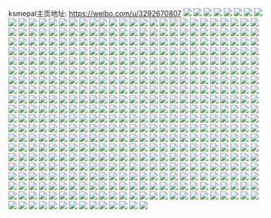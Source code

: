 ksmepal主页地址: https://weibo.com/u/3292670807 
![](https://wx4.sinaimg.cn/mw2000/c4422b57gy1h95453ey19j20u0140ah7.jpg) 
![](https://wx4.sinaimg.cn/mw2000/c4422b57gy1h95454zbpaj20u0140agq.jpg) 
![](https://wx4.sinaimg.cn/mw2000/c4422b57gy1h95451rmnmj20u0140wle.jpg) 
![](https://wx4.sinaimg.cn/mw2000/c4422b57gy1h95456q8s9j20u0140gso.jpg) 
![](https://wx4.sinaimg.cn/mw2000/c4422b57gy1h954589xnfj20u0140n3x.jpg) 
![](https://wx4.sinaimg.cn/mw2000/c4422b57gy1h9545ab40oj20u0140jyn.jpg) 
![](https://wx4.sinaimg.cn/mw2000/c4422b57gy1h9545bwyhrj20u0140jz5.jpg) 
![](https://wx4.sinaimg.cn/mw2000/c4422b57gy1h93ylx356gj20u014045h.jpg) 
![](https://wx4.sinaimg.cn/mw2000/c4422b57gy1h93ylvhkboj20u0140jy9.jpg) 
![](https://wx4.sinaimg.cn/mw2000/c4422b57gy1h93ym2cmhqj20u0140dms.jpg) 
![](https://wx4.sinaimg.cn/mw2000/c4422b57gy1h93ym4j96lj20u014045k.jpg) 
![](https://wx4.sinaimg.cn/mw2000/c4422b57gy1h93ym7zjaxj20u0140agv.jpg) 
![](https://wx4.sinaimg.cn/mw2000/c4422b57gy1h92s0qi8j7j20u01400z9.jpg) 
![](https://wx4.sinaimg.cn/mw2000/c4422b57gy1h92s0prwwrj20u014045m.jpg) 
![](https://wx4.sinaimg.cn/mw2000/c4422b57gy1h92s0r7ew3j20u01407b4.jpg) 
![](https://wx4.sinaimg.cn/mw2000/c4422b57gy1h92s0ry7ppj20u0140tfs.jpg) 
![](https://wx4.sinaimg.cn/mw2000/c4422b57gy1h92s0solzrj20u01400z4.jpg) 
![](https://wx4.sinaimg.cn/mw2000/c4422b57gy1h92dtbg2t7j20u0140n7o.jpg) 
![](https://wx4.sinaimg.cn/mw2000/c4422b57gy1h92dt1pos2j20u01407ed.jpg) 
![](https://wx4.sinaimg.cn/mw2000/c4422b57gy1h92dtcibzcj20u0140dqg.jpg) 
![](https://wx4.sinaimg.cn/mw2000/c4422b57gy1h9135jews4j20u0162jwm.jpg) 
![](https://wx4.sinaimg.cn/mw2000/c4422b57gy1h9135is2a4j20u01627a2.jpg) 
![](https://wx4.sinaimg.cn/mw2000/c4422b57gy1h9135k6ye3j20u015zag2.jpg) 
![](https://wx4.sinaimg.cn/mw2000/c4422b57ly1gz04o4n0shj209s09sdfl.jpg) 
![](https://wx4.sinaimg.cn/mw2000/c4422b57ly1gz04o52qipj209s09sdfl.jpg) 
![](https://wx4.sinaimg.cn/mw2000/c4422b57ly1gz04o5ce69j209s09sdfl.jpg) 
![](https://wx4.sinaimg.cn/mw2000/c4422b57ly1gz04o5rr9dj209s09sdfl.jpg) 
![](https://wx4.sinaimg.cn/mw2000/c4422b57ly1gz04o64eddj209s09sdfl.jpg) 
![](https://wx4.sinaimg.cn/mw2000/c4422b57ly1gz04o6h1hdj209s09sdfl.jpg) 
![](https://wx4.sinaimg.cn/mw2000/c4422b57ly1gz04o6oi4hj209s09sdfl.jpg) 
![](https://wx4.sinaimg.cn/mw2000/c4422b57ly1gz04o6xpz5j209s09sdfl.jpg) 
![](https://wx4.sinaimg.cn/mw2000/c4422b57ly1gz04o75sqpj209s09sdfl.jpg) 
![](https://wx4.sinaimg.cn/mw2000/c4422b57ly1gyywsxa1rmj209s09sdfl.jpg) 
![](https://wx4.sinaimg.cn/mw2000/c4422b57ly1gyywsxhoqaj209s09sdfl.jpg) 
![](https://wx4.sinaimg.cn/mw2000/c4422b57ly1gyywsxpoc2j209s09sdfl.jpg) 
![](https://wx4.sinaimg.cn/mw2000/c4422b57ly1gyywsxvgxej209s09sdfl.jpg) 
![](https://wx4.sinaimg.cn/mw2000/c4422b57ly1gyywsy28aaj209s09sdfl.jpg) 
![](https://wx4.sinaimg.cn/mw2000/c4422b57ly1gyywsy9lrmj209s09sdfl.jpg) 
![](https://wx4.sinaimg.cn/mw2000/c4422b57ly1gyywsyfpaoj209s09sgld.jpg) 
![](https://wx4.sinaimg.cn/mw2000/c4422b57ly1gyywsymg0vj209s09sgld.jpg) 
![](https://wx4.sinaimg.cn/mw2000/c4422b57ly1gyywsyt9puj209s09sdfl.jpg) 
![](https://wx4.sinaimg.cn/mw2000/c4422b57ly1gy9u85hyenj209s09sdfl.jpg) 
![](https://wx4.sinaimg.cn/mw2000/c4422b57ly1gy9u85poj3j209s09sdfl.jpg) 
![](https://wx4.sinaimg.cn/mw2000/c4422b57ly1gy9u85xenjj209s09sdfl.jpg) 
![](https://wx4.sinaimg.cn/mw2000/c4422b57ly1gy9u8687e7j209s09sdfl.jpg) 
![](https://wx4.sinaimg.cn/mw2000/c4422b57ly1gy9u86t6r3j209s09sdfl.jpg) 
![](https://wx4.sinaimg.cn/mw2000/c4422b57ly1gy9u8733vzj209s09sdfl.jpg) 
![](https://wx4.sinaimg.cn/mw2000/c4422b57ly1gy9u87dzsfj209s09sdfl.jpg) 
![](https://wx4.sinaimg.cn/mw2000/c4422b57ly1gy9u87qdf3j209s09sdfl.jpg) 
![](https://wx4.sinaimg.cn/mw2000/c4422b57ly1gy9u87xu27j209s09sdfl.jpg) 
![](https://wx4.sinaimg.cn/mw2000/c4422b57ly1gwa2vmm4ddj209s09sdfu.jpg) 
![](https://wx4.sinaimg.cn/mw2000/c4422b57ly1gwa2vn0sadj209s09sglh.jpg) 
![](https://wx4.sinaimg.cn/mw2000/c4422b57ly1gwa2vna86gj209s09swee.jpg) 
![](https://wx4.sinaimg.cn/mw2000/c4422b57ly1gwa2vntuc3j209s09s3yl.jpg) 
![](https://wx4.sinaimg.cn/mw2000/c4422b57ly1gwa2vo4ba8j209s09sdfz.jpg) 
![](https://wx4.sinaimg.cn/mw2000/c4422b57ly1gwa2voeri6j209s09swee.jpg) 
![](https://wx4.sinaimg.cn/mw2000/c4422b57ly1gwa2voo1mej209s09sdfq.jpg) 
![](https://wx4.sinaimg.cn/mw2000/c4422b57ly1gwa2voze5bj209s09sgm0.jpg) 
![](https://wx4.sinaimg.cn/mw2000/c4422b57ly1gwa2vp89skj209s09sq2u.jpg) 
![](https://wx4.sinaimg.cn/mw2000/c4422b57ly1gvuxxyej6qj209s09sgle.jpg) 
![](https://wx4.sinaimg.cn/mw2000/c4422b57ly1gvuxxyqyo1j209s09sq2u.jpg) 
![](https://wx4.sinaimg.cn/mw2000/c4422b57ly1gvuxxz0r7ej209s09sglh.jpg) 
![](https://wx4.sinaimg.cn/mw2000/c4422b57ly1gvuxxzasdlj209s09sjri.jpg) 
![](https://wx4.sinaimg.cn/mw2000/c4422b57ly1gvuxxznuotj209s09s74t.jpg) 
![](https://wx4.sinaimg.cn/mw2000/c4422b57ly1gvuxy01ymtj209s09s0st.jpg) 
![](https://wx4.sinaimg.cn/mw2000/c4422b57ly1gvuxy0abjvj209s09s744.jpg) 
![](https://wx4.sinaimg.cn/mw2000/c4422b57ly1gvuxy0k6cuj209s09saa3.jpg) 
![](https://wx4.sinaimg.cn/mw2000/c4422b57ly1gvuxy17gktj209s09s745.jpg) 
![](https://wx4.sinaimg.cn/mw2000/003API5Fgy1gvjr1lp3nlj609s09sdfl02.jpg) 
![](https://wx4.sinaimg.cn/mw2000/003API5Fgy1gvjr1m3269j609s09sdfl02.jpg) 
![](https://wx4.sinaimg.cn/mw2000/003API5Fgy1gvjr1mxfpdj609s09sdfl02.jpg) 
![](https://wx4.sinaimg.cn/mw2000/003API5Fgy1gvjr1ncjb5j609s09sdfl02.jpg) 
![](https://wx4.sinaimg.cn/mw2000/003API5Fgy1gvjr1nxozlj609s09sdfl02.jpg) 
![](https://wx4.sinaimg.cn/mw2000/003API5Fgy1gvjr1o7pa9j609s09sdfl02.jpg) 
![](https://wx4.sinaimg.cn/mw2000/003API5Fgy1gvjr1ohz29j609s09sdfl02.jpg) 
![](https://wx4.sinaimg.cn/mw2000/003API5Fgy1gvjr1otnepj609s09sdfl02.jpg) 
![](https://wx4.sinaimg.cn/mw2000/003API5Fgy1gvjr1p9d4xj609s09sdfl02.jpg) 
![](https://wx4.sinaimg.cn/mw2000/003API5Fly1gvioginqf5j609s09s0sr02.jpg) 
![](https://wx4.sinaimg.cn/mw2000/003API5Fly1gviogizln3j609s09s0sp02.jpg) 
![](https://wx4.sinaimg.cn/mw2000/003API5Fly1gviogj95t4j609s09sa9y02.jpg) 
![](https://wx4.sinaimg.cn/mw2000/003API5Fly1gviogjjj6zj609s09sdfp02.jpg) 
![](https://wx4.sinaimg.cn/mw2000/003API5Fly1gviogk0304j609s09s0st02.jpg) 
![](https://wx4.sinaimg.cn/mw2000/003API5Fly1gviogkq75gj609s09s3yc02.jpg) 
![](https://wx4.sinaimg.cn/mw2000/c4422b57ly1gviogl0ncqj209s09st8p.jpg) 
![](https://wx4.sinaimg.cn/mw2000/c4422b57ly1gvioglargcj209s09sgln.jpg) 
![](https://wx4.sinaimg.cn/mw2000/c4422b57ly1gvioglj5dnj209s09s0sm.jpg) 
![](https://wx4.sinaimg.cn/mw2000/003API5Fly1gver4z5gw1j609s09sdfl02.jpg) 
![](https://wx4.sinaimg.cn/mw2000/003API5Fly1gver4zjc8xj609s09sdfl02.jpg) 
![](https://wx4.sinaimg.cn/mw2000/003API5Fly1gver4zqd35j609s09sdfl02.jpg) 
![](https://wx4.sinaimg.cn/mw2000/003API5Fly1gver509l8hj609s09sdfl02.jpg) 
![](https://wx4.sinaimg.cn/mw2000/003API5Fly1gver50jiddj609s09sdfl02.jpg) 
![](https://wx4.sinaimg.cn/mw2000/003API5Fly1gver50sjwhj609s09sdfl02.jpg) 
![](https://wx4.sinaimg.cn/mw2000/003API5Fly1gver512h1dj609s09sdfl02.jpg) 
![](https://wx4.sinaimg.cn/mw2000/003API5Fly1gver51byddj609s09sdfl02.jpg) 
![](https://wx4.sinaimg.cn/mw2000/003API5Fly1gver51ji69j609s09sdfl02.jpg) 
![](https://wx4.sinaimg.cn/mw2000/003API5Fgy1gve0gv081tj609s09sdfl02.jpg) 
![](https://wx4.sinaimg.cn/mw2000/003API5Fgy1gve0gvd1hdj609s09sdfl02.jpg) 
![](https://wx4.sinaimg.cn/mw2000/003API5Fgy1gve0gvogchj609s09sdfl02.jpg) 
![](https://wx4.sinaimg.cn/mw2000/003API5Fgy1gve0gvzv7lj609s09sdfl02.jpg) 
![](https://wx4.sinaimg.cn/mw2000/003API5Fgy1gve0gwbw75j609s09sdfl02.jpg) 
![](https://wx4.sinaimg.cn/mw2000/003API5Fgy1gve0gyubi9j609s09sdfl02.jpg) 
![](https://wx4.sinaimg.cn/mw2000/003API5Fgy1gve0gz6chtj609s09sdfl02.jpg) 
![](https://wx4.sinaimg.cn/mw2000/003API5Fgy1gve0gzfqo1j609s09sdfl02.jpg) 
![](https://wx4.sinaimg.cn/mw2000/003API5Fgy1gve0gzqg8xj609s09sdfl02.jpg) 
![](https://wx4.sinaimg.cn/mw2000/c4422b57ly1gvbmthd6ugj209s09saa0.jpg) 
![](https://wx4.sinaimg.cn/mw2000/c4422b57ly1gvbmthso6qj209s09s74a.jpg) 
![](https://wx4.sinaimg.cn/mw2000/003API5Fly1gvbmtiezv2j609s09saa002.jpg) 
![](https://wx4.sinaimg.cn/mw2000/003API5Fly1gvbmtiyje3j609s09sq3302.jpg) 
![](https://wx4.sinaimg.cn/mw2000/003API5Fly1gvbmtj9rb1j609s09sq3102.jpg) 
![](https://wx4.sinaimg.cn/mw2000/003API5Fly1gvbmtjg8wkj609s09sdfr02.jpg) 
![](https://wx4.sinaimg.cn/mw2000/003API5Fly1gvbmtjruzgj609s09smxd02.jpg) 
![](https://wx4.sinaimg.cn/mw2000/003API5Fly1gvbmtk75efj609s09st8x02.jpg) 
![](https://wx4.sinaimg.cn/mw2000/003API5Fly1gvbmtkju5mj609s09swej02.jpg) 
![](https://wx4.sinaimg.cn/mw2000/003API5Fly1gv8vlfahbhj609s09sq2y02.jpg) 
![](https://wx4.sinaimg.cn/mw2000/003API5Fly1gv8vlfldbyj609s09sweg02.jpg) 
![](https://wx4.sinaimg.cn/mw2000/003API5Fly1gv8vlftnk6j609s09sdfv02.jpg) 
![](https://wx4.sinaimg.cn/mw2000/003API5Fly1gv8vlgfkxbj609s09sjrg02.jpg) 
![](https://wx4.sinaimg.cn/mw2000/003API5Fly1gv8vlgt0k8j609s09sdfu02.jpg) 
![](https://wx4.sinaimg.cn/mw2000/003API5Fly1gv8vlh47ukj609s09s74b02.jpg) 
![](https://wx4.sinaimg.cn/mw2000/003API5Fly1gv8vlhe19jj609s09smx402.jpg) 
![](https://wx4.sinaimg.cn/mw2000/003API5Fly1gv8vlhp5dxj609s09sdft02.jpg) 
![](https://wx4.sinaimg.cn/mw2000/003API5Fly1gv8vli0z23j609s09sglm02.jpg) 
![](https://wx4.sinaimg.cn/mw2000/003API5Fgy1gv74a6ab1rj609s09st8h02.jpg) 
![](https://wx4.sinaimg.cn/mw2000/003API5Fgy1gv74a6lr2rj609s09sgld02.jpg) 
![](https://wx4.sinaimg.cn/mw2000/003API5Fgy1gv74a6vzvfj609s09s0si02.jpg) 
![](https://wx4.sinaimg.cn/mw2000/003API5Fgy1gv74a79ybuj609s09st8h02.jpg) 
![](https://wx4.sinaimg.cn/mw2000/003API5Fgy1gv74a7wpxvj609s09sgld02.jpg) 
![](https://wx4.sinaimg.cn/mw2000/003API5Fgy1gv74a8k9fij609s09s0si02.jpg) 
![](https://wx4.sinaimg.cn/mw2000/003API5Fgy1gv74a8ur62j609s09st8h02.jpg) 
![](https://wx4.sinaimg.cn/mw2000/003API5Fgy1gv74a9672rj609s09sgld02.jpg) 
![](https://wx4.sinaimg.cn/mw2000/003API5Fgy1gv74aa0pxcj609s09s0si02.jpg) 
![](https://wx4.sinaimg.cn/mw2000/003API5Fgy1gv4mzx7sduj609s09sgld02.jpg) 
![](https://wx4.sinaimg.cn/mw2000/003API5Fgy1gv4mzxk96aj609s09sgld02.jpg) 
![](https://wx4.sinaimg.cn/mw2000/003API5Fgy1gv4mzxx2luj609s09sgld02.jpg) 
![](https://wx4.sinaimg.cn/mw2000/003API5Fgy1gv4mzyd1tej609s09sgld02.jpg) 
![](https://wx4.sinaimg.cn/mw2000/003API5Fgy1gv4mzyu99uj609s09sgld02.jpg) 
![](https://wx4.sinaimg.cn/mw2000/003API5Fgy1gv4mzzbtdej609s09sgld02.jpg) 
![](https://wx4.sinaimg.cn/mw2000/003API5Fgy1gv4mzzpoqaj609s09sgld02.jpg) 
![](https://wx4.sinaimg.cn/mw2000/003API5Fgy1gv4n002buaj609s09sgld02.jpg) 
![](https://wx4.sinaimg.cn/mw2000/003API5Fgy1gv4n00dnjmj609s09sgld02.jpg) 
![](https://wx4.sinaimg.cn/mw2000/003API5Fgy1gv3ksjhyfpj609s09sgld02.jpg) 
![](https://wx4.sinaimg.cn/mw2000/003API5Fgy1gv3ksjy74lj609s09sgld02.jpg) 
![](https://wx4.sinaimg.cn/mw2000/003API5Fgy1gv3kska4ydj609s09sgld02.jpg) 
![](https://wx4.sinaimg.cn/mw2000/003API5Fgy1gv3ksko0b9j609s09sgld02.jpg) 
![](https://wx4.sinaimg.cn/mw2000/003API5Fgy1gv3kslhy1hj609s09sgld02.jpg) 
![](https://wx4.sinaimg.cn/mw2000/003API5Fgy1gv3ksmk1p1j609s09sgld02.jpg) 
![](https://wx4.sinaimg.cn/mw2000/003API5Fgy1gv3ksmuufpj609s09sgld02.jpg) 
![](https://wx4.sinaimg.cn/mw2000/003API5Fgy1gv3ksnawt1j609s09sgld02.jpg) 
![](https://wx4.sinaimg.cn/mw2000/003API5Fgy1gv3kso9evpj609s09sgld02.jpg) 
![](https://wx4.sinaimg.cn/mw2000/003API5Fly1gv300e3se9j609s09sdfw02.jpg) 
![](https://wx4.sinaimg.cn/mw2000/003API5Fly1gv300fa0vej609s09sjrh02.jpg) 
![](https://wx4.sinaimg.cn/mw2000/003API5Fly1gv300fjghvj609s09sjre02.jpg) 
![](https://wx4.sinaimg.cn/mw2000/003API5Fly1gv300gexyyj609s09s0sy02.jpg) 
![](https://wx4.sinaimg.cn/mw2000/003API5Fly1gv300gpqi3j609s09s74i02.jpg) 
![](https://wx4.sinaimg.cn/mw2000/003API5Fly1gv300h294cj609s09st8o02.jpg) 
![](https://wx4.sinaimg.cn/mw2000/003API5Fly1gv300hfzkhj609s09sq3502.jpg) 
![](https://wx4.sinaimg.cn/mw2000/003API5Fly1gv300hurg4j609s09sglz02.jpg) 
![](https://wx4.sinaimg.cn/mw2000/003API5Fly1gv300j4ix1j609s09swei02.jpg) 
![](https://wx4.sinaimg.cn/mw2000/003API5Fgy1gv2bqqpbcxj609s09sdfl02.jpg) 
![](https://wx4.sinaimg.cn/mw2000/003API5Fgy1gv2bqr0gqpj609s09sdfl02.jpg) 
![](https://wx4.sinaimg.cn/mw2000/003API5Fgy1gv2bqrt9dtj609s09sdfl02.jpg) 
![](https://wx4.sinaimg.cn/mw2000/003API5Fgy1gv2bqs541tj609s09sdfl02.jpg) 
![](https://wx4.sinaimg.cn/mw2000/003API5Fgy1gv2bqseldtj609s09sdfl02.jpg) 
![](https://wx4.sinaimg.cn/mw2000/003API5Fgy1gv2bqstcchj609s09sdfl02.jpg) 
![](https://wx4.sinaimg.cn/mw2000/003API5Fgy1gv2bqtaq4hj609s09sdfl02.jpg) 
![](https://wx4.sinaimg.cn/mw2000/003API5Fgy1gv2bqtna2pj609s09sdfl02.jpg) 
![](https://wx4.sinaimg.cn/mw2000/003API5Fgy1gv2bquu18hj609s09sdfl02.jpg) 
![](https://wx4.sinaimg.cn/mw2000/003API5Fly1gv0vp81g6xj609s09sdfl02.jpg) 
![](https://wx4.sinaimg.cn/mw2000/003API5Fly1gv0vp86zaxj609s09sdfl02.jpg) 
![](https://wx4.sinaimg.cn/mw2000/003API5Fly1gv0vp8dh6hj609s09sdfl02.jpg) 
![](https://wx4.sinaimg.cn/mw2000/003API5Fly1gv0vp8ljy1j609s09sdfl02.jpg) 
![](https://wx4.sinaimg.cn/mw2000/003API5Fly1gv0vp8rvi1j609s09sdfl02.jpg) 
![](https://wx4.sinaimg.cn/mw2000/003API5Fly1gv0vp8y721j609s09sdfl02.jpg) 
![](https://wx4.sinaimg.cn/mw2000/003API5Fly1gv0vp93ad5j609s09sdfl02.jpg) 
![](https://wx4.sinaimg.cn/mw2000/003API5Fly1gv0vp99lx5j609s09sdfl02.jpg) 
![](https://wx4.sinaimg.cn/mw2000/003API5Fly1gv0vp9fho9j609s09sdfl02.jpg) 
![](https://wx4.sinaimg.cn/mw2000/003API5Fgy1gv02f35ylrj609s09sgld02.jpg) 
![](https://wx4.sinaimg.cn/mw2000/003API5Fgy1gv02f3iijzj609s09sgld02.jpg) 
![](https://wx4.sinaimg.cn/mw2000/003API5Fgy1gv02f4mq27j609s09sgld02.jpg) 
![](https://wx4.sinaimg.cn/mw2000/003API5Fgy1gv02f4z0j3j609s09sgld02.jpg) 
![](https://wx4.sinaimg.cn/mw2000/003API5Fgy1gv02f5bx4fj609s09sgld02.jpg) 
![](https://wx4.sinaimg.cn/mw2000/003API5Fgy1gv02f5p373j609s09sgld02.jpg) 
![](https://wx4.sinaimg.cn/mw2000/003API5Fgy1gv02f6gh9rj609s09sgld02.jpg) 
![](https://wx4.sinaimg.cn/mw2000/003API5Fgy1gv02f6sf3jj609s09sgld02.jpg) 
![](https://wx4.sinaimg.cn/mw2000/003API5Fgy1gv02f74j8vj609s09sgld02.jpg) 
![](https://wx4.sinaimg.cn/mw2000/003API5Fly1guyiq31arlj609s09sdfl02.jpg) 
![](https://wx4.sinaimg.cn/mw2000/003API5Fly1guyiq3ppdtj609s09sdfl02.jpg) 
![](https://wx4.sinaimg.cn/mw2000/003API5Fly1guyiq3ynr5j609s09sdfl02.jpg) 
![](https://wx4.sinaimg.cn/mw2000/003API5Fly1guyiq49wapj609s09sdfl02.jpg) 
![](https://wx4.sinaimg.cn/mw2000/003API5Fly1guyiq4lb5tj609s09sdfl02.jpg) 
![](https://wx4.sinaimg.cn/mw2000/003API5Fly1guyiq505a9j609s09sdfl02.jpg) 
![](https://wx4.sinaimg.cn/mw2000/003API5Fly1guyiq5a5kxj609s09sdfl02.jpg) 
![](https://wx4.sinaimg.cn/mw2000/003API5Fly1guyiq5mcw1j609s09sdfl02.jpg) 
![](https://wx4.sinaimg.cn/mw2000/003API5Fly1guyiq5vef5j609s09sdfl02.jpg) 
![](https://wx4.sinaimg.cn/mw2000/003API5Fgy1guxq3t4o37j609s09sgld02.jpg) 
![](https://wx4.sinaimg.cn/mw2000/003API5Fgy1guxq3tkws3j609s09sgld02.jpg) 
![](https://wx4.sinaimg.cn/mw2000/003API5Fgy1guxq3u12b7j609s09sgld02.jpg) 
![](https://wx4.sinaimg.cn/mw2000/003API5Fgy1guxq3ufdgzj609s09sgld02.jpg) 
![](https://wx4.sinaimg.cn/mw2000/003API5Fgy1guxq3v7aibj609s09sgld02.jpg) 
![](https://wx4.sinaimg.cn/mw2000/003API5Fgy1guxq3vu48jj609s09sgld02.jpg) 
![](https://wx4.sinaimg.cn/mw2000/003API5Fgy1guxq3w8a27j609s09sjr502.jpg) 
![](https://wx4.sinaimg.cn/mw2000/003API5Fgy1guxq3wnqb3j609s09sjr502.jpg) 
![](https://wx4.sinaimg.cn/mw2000/003API5Fgy1guxq3x1ii7j609s09sjr502.jpg) 
![](https://wx4.sinaimg.cn/mw2000/003API5Fgy1guwo1y4vanj609s09sgld02.jpg) 
![](https://wx4.sinaimg.cn/mw2000/003API5Fgy1guwo1z9s33j609s09sgld02.jpg) 
![](https://wx4.sinaimg.cn/mw2000/003API5Fgy1guwo1zmru7j609s09sgld02.jpg) 
![](https://wx4.sinaimg.cn/mw2000/003API5Fgy1guwo1zxb3jj609s09sgld02.jpg) 
![](https://wx4.sinaimg.cn/mw2000/003API5Fgy1guwo20co6nj609s09sgld02.jpg) 
![](https://wx4.sinaimg.cn/mw2000/003API5Fgy1guwo20z59rj609s09sgld02.jpg) 
![](https://wx4.sinaimg.cn/mw2000/003API5Fgy1guwo21ak4vj609s09sgld02.jpg) 
![](https://wx4.sinaimg.cn/mw2000/003API5Fgy1guwo21mhynj609s09sgld02.jpg) 
![](https://wx4.sinaimg.cn/mw2000/003API5Fgy1guwo220dbjj609s09sgld02.jpg) 
![](https://wx4.sinaimg.cn/mw2000/003API5Fgy1guv3vc36unj609s09sgld02.jpg) 
![](https://wx4.sinaimg.cn/mw2000/003API5Fgy1guv3vcsdwvj609s09sgld02.jpg) 
![](https://wx4.sinaimg.cn/mw2000/003API5Fgy1guv3vdknlbj609s09sgld02.jpg) 
![](https://wx4.sinaimg.cn/mw2000/003API5Fgy1guv3vdycmnj609s09sgld02.jpg) 
![](https://wx4.sinaimg.cn/mw2000/003API5Fgy1guv3vgbuy7j609s09sgld02.jpg) 
![](https://wx4.sinaimg.cn/mw2000/003API5Fgy1guv3vgpqb3j609s09sgld02.jpg) 
![](https://wx4.sinaimg.cn/mw2000/003API5Fgy1guv3vhsj8vj609s09sgld02.jpg) 
![](https://wx4.sinaimg.cn/mw2000/003API5Fgy1guv3viayy7j609s09sgld02.jpg) 
![](https://wx4.sinaimg.cn/mw2000/003API5Fgy1guv3vioktrj609s09sgld02.jpg) 
![](https://wx4.sinaimg.cn/mw2000/003API5Fly1gt0j0121z2j609s09swex02.jpg) 
![](https://wx4.sinaimg.cn/mw2000/c4422b57ly1gt0j01hwp6j209s09s0t9.jpg) 
![](https://wx4.sinaimg.cn/mw2000/c4422b57ly1gt0j01s8u9j209s09sjrj.jpg) 
![](https://wx4.sinaimg.cn/mw2000/c4422b57ly1gt0j0236hsj209s09sdg8.jpg) 
![](https://wx4.sinaimg.cn/mw2000/c4422b57ly1gt0j02fv5kj209s09sdg2.jpg) 
![](https://wx4.sinaimg.cn/mw2000/c4422b57ly1gt0j02tikfj209s09sq2x.jpg) 
![](https://wx4.sinaimg.cn/mw2000/c4422b57ly1gt0j03de36j209s09smxb.jpg) 
![](https://wx4.sinaimg.cn/mw2000/c4422b57ly1gt0j03w3wnj209s09sq34.jpg) 
![](https://wx4.sinaimg.cn/mw2000/c4422b57ly1gt0j04ck8aj209s09sglr.jpg) 
![](https://wx4.sinaimg.cn/mw2000/c4422b57ly1gt06vj2aqqj209s09sdgh.jpg) 
![](https://wx4.sinaimg.cn/mw2000/c4422b57ly1gt06vjebosj209s09s0tg.jpg) 
![](https://wx4.sinaimg.cn/mw2000/c4422b57ly1gt06vjooifj209s09sq3j.jpg) 
![](https://wx4.sinaimg.cn/mw2000/c4422b57ly1gt06vk1uucj209s09swf5.jpg) 
![](https://wx4.sinaimg.cn/mw2000/c4422b57ly1gt06vkp91uj209s09smxu.jpg) 
![](https://wx4.sinaimg.cn/mw2000/c4422b57ly1gt06vmu4v6j209s09sdgf.jpg) 
![](https://wx4.sinaimg.cn/mw2000/c4422b57ly1gt06vp7d07j209s09sgly.jpg) 
![](https://wx4.sinaimg.cn/mw2000/c4422b57ly1gt06vpk3smj209s09sdg8.jpg) 
![](https://wx4.sinaimg.cn/mw2000/c4422b57ly1gt06vpvt3zj209s09s0t7.jpg) 
![](https://wx4.sinaimg.cn/mw2000/c4422b57ly1gsrv3mb90mj209s09st8j.jpg) 
![](https://wx4.sinaimg.cn/mw2000/c4422b57ly1gsrv3mkxipj209s09sdfp.jpg) 
![](https://wx4.sinaimg.cn/mw2000/c4422b57ly1gsrv3mt7xsj209s09sq2t.jpg) 
![](https://wx4.sinaimg.cn/mw2000/c4422b57ly1gsrv3n08cij209s09s0sl.jpg) 
![](https://wx4.sinaimg.cn/mw2000/c4422b57ly1gsrv3nvih7j209s09sdfs.jpg) 
![](https://wx4.sinaimg.cn/mw2000/c4422b57ly1gsrv3o6bvij209s09smx3.jpg) 
![](https://wx4.sinaimg.cn/mw2000/003API5Fly1gsrv3of4nej609s09s74702.jpg) 
![](https://wx4.sinaimg.cn/mw2000/c4422b57ly1gsrv3ot6dhj209s09sdfz.jpg) 
![](https://wx4.sinaimg.cn/mw2000/c4422b57ly1gsrv3pb7lij209s09smx4.jpg) 
![](https://wx4.sinaimg.cn/mw2000/c4422b57ly1gsq5spxe1pj209s09sgli.jpg) 
![](https://wx4.sinaimg.cn/mw2000/c4422b57ly1gsq5sqa7wwj209s09st8z.jpg) 
![](https://wx4.sinaimg.cn/mw2000/c4422b57ly1gsq5sqka88j209s09s3yj.jpg) 
![](https://wx4.sinaimg.cn/mw2000/c4422b57ly1gsq5sqvbvvj209s09s3yh.jpg) 
![](https://wx4.sinaimg.cn/mw2000/c4422b57ly1gsq5sr3q1nj209s09saa7.jpg) 
![](https://wx4.sinaimg.cn/mw2000/c4422b57ly1gsq5srglrbj209s09s748.jpg) 
![](https://wx4.sinaimg.cn/mw2000/c4422b57ly1gsq5srmpoyj209s09sjrd.jpg) 
![](https://wx4.sinaimg.cn/mw2000/c4422b57ly1gsq5sru3vdj209s09sweg.jpg) 
![](https://wx4.sinaimg.cn/mw2000/c4422b57ly1gsq5ssregej209s09sweh.jpg) 
![](https://wx4.sinaimg.cn/mw2000/c4422b57ly1gsphwb8auvj209s09sdfu.jpg) 
![](https://wx4.sinaimg.cn/mw2000/c4422b57ly1gsphwbj2jsj209s09smx6.jpg) 
![](https://wx4.sinaimg.cn/mw2000/c4422b57ly1gsphwbs2h2j209s09sgll.jpg) 
![](https://wx4.sinaimg.cn/mw2000/c4422b57ly1gsphwc2wzvj209s09s0sq.jpg) 
![](https://wx4.sinaimg.cn/mw2000/c4422b57ly1gsphwcocnlj209s09sq31.jpg) 
![](https://wx4.sinaimg.cn/mw2000/c4422b57ly1gsphwczahij209s09sq35.jpg) 
![](https://wx4.sinaimg.cn/mw2000/c4422b57ly1gsphwdbrm4j209s09s74l.jpg) 
![](https://wx4.sinaimg.cn/mw2000/c4422b57ly1gsphwdnn9bj209s09swes.jpg) 
![](https://wx4.sinaimg.cn/mw2000/c4422b57ly1gsphwdy1lkj209s09sglt.jpg) 
![](https://wx4.sinaimg.cn/mw2000/003API5Fly1gsotx6ha69j609s09sdfl02.jpg) 
![](https://wx4.sinaimg.cn/mw2000/c4422b57ly1gsotx6sce9j209s09sdfl.jpg) 
![](https://wx4.sinaimg.cn/mw2000/c4422b57ly1gsotx71ww1j209s09sdfl.jpg) 
![](https://wx4.sinaimg.cn/mw2000/c4422b57ly1gsotx7azirj209s09sgld.jpg) 
![](https://wx4.sinaimg.cn/mw2000/c4422b57ly1gsotx7yyc3j209s09sgld.jpg) 
![](https://wx4.sinaimg.cn/mw2000/c4422b57ly1gsotx87n83j209s09sgld.jpg) 
![](https://wx4.sinaimg.cn/mw2000/c4422b57ly1gsotx8g3d6j209s09smwz.jpg) 
![](https://wx4.sinaimg.cn/mw2000/c4422b57ly1gsotx8qb2pj209s09st8i.jpg) 
![](https://wx4.sinaimg.cn/mw2000/c4422b57ly1gsotx91cfdj209s09sgld.jpg) 
![](https://wx4.sinaimg.cn/mw2000/c4422b57ly1gsmpyuvb6dj209s09smx9.jpg) 
![](https://wx4.sinaimg.cn/mw2000/c4422b57ly1gsmpyv48coj209s09s3yn.jpg) 
![](https://wx4.sinaimg.cn/mw2000/c4422b57ly1gsmpyvdfxqj209s09sdfs.jpg) 
![](https://wx4.sinaimg.cn/mw2000/c4422b57ly1gsmpyweui6j209s09s0sq.jpg) 
![](https://wx4.sinaimg.cn/mw2000/c4422b57ly1gsmpywok8fj209s09sdfw.jpg) 
![](https://wx4.sinaimg.cn/mw2000/c4422b57ly1gsmpyx2gyuj209s09sq2y.jpg) 
![](https://wx4.sinaimg.cn/mw2000/c4422b57ly1gsmpyxxk6aj209s09sa9x.jpg) 
![](https://wx4.sinaimg.cn/mw2000/c4422b57ly1gsmpyy86ttj209s09smx5.jpg) 
![](https://wx4.sinaimg.cn/mw2000/c4422b57ly1gsmpyyi489j209s09sa9z.jpg) 
![](https://wx4.sinaimg.cn/mw2000/c4422b57ly1gsj8v4zrupj209s09sdfl.jpg) 
![](https://wx4.sinaimg.cn/mw2000/c4422b57ly1gsj8v5b0e9j209s09sdfl.jpg) 
![](https://wx4.sinaimg.cn/mw2000/c4422b57ly1gsj8v5idvlj209s09sdfl.jpg) 
![](https://wx4.sinaimg.cn/mw2000/c4422b57ly1gsj8v5qmypj209s09sdfl.jpg) 
![](https://wx4.sinaimg.cn/mw2000/c4422b57ly1gsj8v5xqypj209s09sdfl.jpg) 
![](https://wx4.sinaimg.cn/mw2000/c4422b57ly1gsj8v64c01j209s09sdfl.jpg) 
![](https://wx4.sinaimg.cn/mw2000/c4422b57ly1gsj8v6b3cxj209s09sdfl.jpg) 
![](https://wx4.sinaimg.cn/mw2000/c4422b57ly1gsj8v6gz41j209s09sdfl.jpg) 
![](https://wx4.sinaimg.cn/mw2000/c4422b57ly1gsj8v6qa4hj209s09sdfl.jpg) 
![](https://wx4.sinaimg.cn/mw2000/c4422b57ly1gsj467s9a6j209s09sdfs.jpg) 
![](https://wx4.sinaimg.cn/mw2000/c4422b57ly1gsj4683yndj209s09s3yp.jpg) 
![](https://wx4.sinaimg.cn/mw2000/c4422b57ly1gsj468frfnj209s09smxb.jpg) 
![](https://wx4.sinaimg.cn/mw2000/c4422b57ly1gsj468pvmmj209s09smx8.jpg) 
![](https://wx4.sinaimg.cn/mw2000/c4422b57ly1gsj468zk2vj209s09smxf.jpg) 
![](https://wx4.sinaimg.cn/mw2000/c4422b57ly1gsj469be9wj209s09sq38.jpg) 
![](https://wx4.sinaimg.cn/mw2000/003API5Fly1gsj469nk3qj609s09s3yn02.jpg) 
![](https://wx4.sinaimg.cn/mw2000/c4422b57ly1gsj46a0a23j209s09s74j.jpg) 
![](https://wx4.sinaimg.cn/mw2000/c4422b57ly1gsj46a9ywbj209s09s3yk.jpg) 
![](https://wx4.sinaimg.cn/mw2000/c4422b57ly1gsi1ikqfi6j209s09sdfs.jpg) 
![](https://wx4.sinaimg.cn/mw2000/c4422b57ly1gsi1ikzl7tj209s09s3yp.jpg) 
![](https://wx4.sinaimg.cn/mw2000/003API5Fly1gsi1il8o0zj609s09smxb02.jpg) 
![](https://wx4.sinaimg.cn/mw2000/c4422b57ly1gsi1ilj1paj209s09smx8.jpg) 
![](https://wx4.sinaimg.cn/mw2000/c4422b57ly1gsi1iltc9zj209s09smxf.jpg) 
![](https://wx4.sinaimg.cn/mw2000/c4422b57ly1gsi1im2jnoj209s09sq38.jpg) 
![](https://wx4.sinaimg.cn/mw2000/c4422b57ly1gsi1imesnaj209s09s3yn.jpg) 
![](https://wx4.sinaimg.cn/mw2000/c4422b57ly1gsi1imkkx7j209s09s74j.jpg) 
![](https://wx4.sinaimg.cn/mw2000/c4422b57ly1gsi1imynsbj209s09s3yk.jpg) 
![](https://wx4.sinaimg.cn/mw2000/c4422b57ly1gsganpvb8vj209s09sgld.jpg) 
![](https://wx4.sinaimg.cn/mw2000/c4422b57ly1gsganq22lrj209s09sgld.jpg) 
![](https://wx4.sinaimg.cn/mw2000/c4422b57ly1gsganqa8j3j209s09sgld.jpg) 
![](https://wx4.sinaimg.cn/mw2000/c4422b57ly1gsganqgqenj209s09sgld.jpg) 
![](https://wx4.sinaimg.cn/mw2000/c4422b57ly1gsganqlqjzj209s09sgld.jpg) 
![](https://wx4.sinaimg.cn/mw2000/c4422b57ly1gsganqt0vjj209s09sgld.jpg) 
![](https://wx4.sinaimg.cn/mw2000/c4422b57ly1gsganqzs8fj209s09sgld.jpg) 
![](https://wx4.sinaimg.cn/mw2000/c4422b57ly1gsganr7ru7j209s09sgld.jpg) 
![](https://wx4.sinaimg.cn/mw2000/003API5Fly1gsganrdx2nj609s09sgld02.jpg) 
![](https://wx4.sinaimg.cn/mw2000/003API5Fly1gsd8xmu9u9j609s09st8n02.jpg) 
![](https://wx4.sinaimg.cn/mw2000/c4422b57ly1gsd8xn4lntj209s09s74c.jpg) 
![](https://wx4.sinaimg.cn/mw2000/c4422b57ly1gsd8xnf3n4j209s09s3yf.jpg) 
![](https://wx4.sinaimg.cn/mw2000/c4422b57ly1gsd8xnym0uj209s09st8o.jpg) 
![](https://wx4.sinaimg.cn/mw2000/c4422b57ly1gsd8xoag8kj209s09smxb.jpg) 
![](https://wx4.sinaimg.cn/mw2000/c4422b57ly1gsd8xoktj0j209s09s0so.jpg) 
![](https://wx4.sinaimg.cn/mw2000/c4422b57ly1gsd8xotnzbj209s09s748.jpg) 
![](https://wx4.sinaimg.cn/mw2000/c4422b57ly1gsd8xp52qdj209s09s3yn.jpg) 
![](https://wx4.sinaimg.cn/mw2000/c4422b57ly1gsd8xpcvh8j209s09sdfq.jpg) 
![](https://wx4.sinaimg.cn/mw2000/c4422b57ly1gscfcwnmcnj209s09smx2.jpg) 
![](https://wx4.sinaimg.cn/mw2000/003API5Fly1gscfcwvndsj609s09smxb02.jpg) 
![](https://wx4.sinaimg.cn/mw2000/c4422b57ly1gscfcx5i07j209s09sdfr.jpg) 
![](https://wx4.sinaimg.cn/mw2000/c4422b57ly1gscfcxdtllj209s09st8k.jpg) 
![](https://wx4.sinaimg.cn/mw2000/c4422b57ly1gscfcxjsa6j209s09sdfr.jpg) 
![](https://wx4.sinaimg.cn/mw2000/c4422b57ly1gscfcxuywfj209s09s0sk.jpg) 
![](https://wx4.sinaimg.cn/mw2000/c4422b57ly1gscfcy422tj209s09smx3.jpg) 
![](https://wx4.sinaimg.cn/mw2000/c4422b57ly1gscfcydz9xj209s09s748.jpg) 
![](https://wx4.sinaimg.cn/mw2000/c4422b57ly1gscfcyo2hlj209s09s749.jpg) 
![](https://wx4.sinaimg.cn/mw2000/c4422b57ly1gs4my4ci1cj209s09sdfo.jpg) 
![](https://wx4.sinaimg.cn/mw2000/c4422b57ly1gs4my4pf61j209s09s3yy.jpg) 
![](https://wx4.sinaimg.cn/mw2000/c4422b57ly1gs4my4zjedj209s09sq3b.jpg) 
![](https://wx4.sinaimg.cn/mw2000/c4422b57ly1gs4my5dtwvj209s09sdft.jpg) 
![](https://wx4.sinaimg.cn/mw2000/c4422b57ly1gs4my5le90j209s09s0sw.jpg) 
![](https://wx4.sinaimg.cn/mw2000/c4422b57ly1gs4my5uixoj209s09sjra.jpg) 
![](https://wx4.sinaimg.cn/mw2000/c4422b57ly1gs4my67bg9j209s09s3yz.jpg) 
![](https://wx4.sinaimg.cn/mw2000/c4422b57ly1gs4my6hdbqj209s09swey.jpg) 
![](https://wx4.sinaimg.cn/mw2000/c4422b57ly1gs4my6vrjsj209s09saa8.jpg) 
![](https://wx4.sinaimg.cn/mw2000/c4422b57ly1gs327wq0r4j209s09sdfo.jpg) 
![](https://wx4.sinaimg.cn/mw2000/c4422b57ly1gs327xem89j209s09s3yy.jpg) 
![](https://wx4.sinaimg.cn/mw2000/c4422b57ly1gs327xlnudj209s09sq3b.jpg) 
![](https://wx4.sinaimg.cn/mw2000/c4422b57ly1gs327xso1bj209s09sdft.jpg) 
![](https://wx4.sinaimg.cn/mw2000/c4422b57ly1gs327xz3acj209s09s0sw.jpg) 
![](https://wx4.sinaimg.cn/mw2000/c4422b57ly1gs327y5bocj209s09sjra.jpg) 
![](https://wx4.sinaimg.cn/mw2000/c4422b57ly1gs327yefg9j209s09s3yz.jpg) 
![](https://wx4.sinaimg.cn/mw2000/003API5Fly1gs327ymabaj609s09swey02.jpg) 
![](https://wx4.sinaimg.cn/mw2000/c4422b57ly1gs327ys2t4j209s09saa8.jpg) 
![](https://wx4.sinaimg.cn/mw2000/c4422b57ly1gs32755suoj209s09sdfo.jpg) 
![](https://wx4.sinaimg.cn/mw2000/c4422b57ly1gs3275da15j209s09s3yy.jpg) 
![](https://wx4.sinaimg.cn/mw2000/c4422b57ly1gs3275o3jpj209s09sq3b.jpg) 
![](https://wx4.sinaimg.cn/mw2000/c4422b57ly1gs3275vw6nj209s09sdft.jpg) 
![](https://wx4.sinaimg.cn/mw2000/003API5Fly1gs32765tusj609s09s0sw02.jpg) 
![](https://wx4.sinaimg.cn/mw2000/c4422b57ly1gs3276eiqkj209s09sjra.jpg) 
![](https://wx4.sinaimg.cn/mw2000/c4422b57ly1gs3276m4s9j209s09s3yz.jpg) 
![](https://wx4.sinaimg.cn/mw2000/c4422b57ly1gs3276u2t2j209s09swey.jpg) 
![](https://wx4.sinaimg.cn/mw2000/c4422b57ly1gs32771d14j209s09saa8.jpg) 
![](https://wx4.sinaimg.cn/mw2000/c4422b57ly1gs1wdxsoy8j209s09sdfo.jpg) 
![](https://wx4.sinaimg.cn/mw2000/c4422b57ly1gs1wdy2w3tj209s09s3yy.jpg) 
![](https://wx4.sinaimg.cn/mw2000/c4422b57ly1gs1wdyagolj209s09sq3b.jpg) 
![](https://wx4.sinaimg.cn/mw2000/c4422b57ly1gs1wdyh12nj209s09sdft.jpg) 
![](https://wx4.sinaimg.cn/mw2000/c4422b57ly1gs1wdymeecj209s09s0sw.jpg) 
![](https://wx4.sinaimg.cn/mw2000/003API5Fly1gs1wdyuwykj609s09sjra02.jpg) 
![](https://wx4.sinaimg.cn/mw2000/c4422b57ly1gs1wdz1qk9j209s09s3yz.jpg) 
![](https://wx4.sinaimg.cn/mw2000/c4422b57ly1gs1wdz9uwmj209s09swey.jpg) 
![](https://wx4.sinaimg.cn/mw2000/c4422b57ly1gs1wdzizi0j209s09saa8.jpg) 
![](https://wx4.sinaimg.cn/mw2000/c4422b57ly1gs1nuggeppj209s09st8k.jpg) 
![](https://wx4.sinaimg.cn/mw2000/c4422b57ly1gs1nugsr5zj209s09swef.jpg) 
![](https://wx4.sinaimg.cn/mw2000/003API5Fly1gs1nuh3f6yj609s09st8j02.jpg) 
![](https://wx4.sinaimg.cn/mw2000/c4422b57ly1gs1nuh92pcj209s09saa0.jpg) 
![](https://wx4.sinaimg.cn/mw2000/c4422b57ly1gs1nuhi2smj209s09s748.jpg) 
![](https://wx4.sinaimg.cn/mw2000/c4422b57ly1gs1nuhopnxj209s09s744.jpg) 
![](https://wx4.sinaimg.cn/mw2000/c4422b57ly1gs1nuhw4u5j209s09s0sp.jpg) 
![](https://wx4.sinaimg.cn/mw2000/c4422b57ly1gs1nui8a4oj209s09s3yd.jpg) 
![](https://wx4.sinaimg.cn/mw2000/c4422b57ly1gs1nuif3z3j209s09sdfq.jpg) 
![](https://wx4.sinaimg.cn/mw2000/003API5Fly1gs0n130748j609s09s74602.jpg) 
![](https://wx4.sinaimg.cn/mw2000/c4422b57ly1gs0n138dnyj209s09swep.jpg) 
![](https://wx4.sinaimg.cn/mw2000/c4422b57ly1gs0n13fbzdj209s09saa2.jpg) 
![](https://wx4.sinaimg.cn/mw2000/c4422b57ly1gs0n13rhahj209s09s0sp.jpg) 
![](https://wx4.sinaimg.cn/mw2000/c4422b57ly1gs0n14599vj209s09saa6.jpg) 
![](https://wx4.sinaimg.cn/mw2000/c4422b57ly1gs0n14i82jj209s09s3yg.jpg) 
![](https://wx4.sinaimg.cn/mw2000/003API5Fly1gs0n14rm96j609s09saa102.jpg) 
![](https://wx4.sinaimg.cn/mw2000/c4422b57ly1gs0n1512dmj209s09sjrc.jpg) 
![](https://wx4.sinaimg.cn/mw2000/c4422b57ly1gs0n15a7isj209s09sgll.jpg) 
![](https://wx4.sinaimg.cn/mw2000/c4422b57ly1gs06so5medj209s09smxk.jpg) 
![](https://wx4.sinaimg.cn/mw2000/c4422b57ly1gs06sodbn4j209s09sjrq.jpg) 
![](https://wx4.sinaimg.cn/mw2000/c4422b57ly1gs06soivyfj209s09smxj.jpg) 
![](https://wx4.sinaimg.cn/mw2000/c4422b57ly1gs06sopa10j209s09s74h.jpg) 
![](https://wx4.sinaimg.cn/mw2000/c4422b57ly1gs06sp1oncj209s09sgly.jpg) 
![](https://wx4.sinaimg.cn/mw2000/c4422b57ly1gs06speh21j209s09sq36.jpg) 
![](https://wx4.sinaimg.cn/mw2000/c4422b57ly1gs06spnczuj209s09st92.jpg) 
![](https://wx4.sinaimg.cn/mw2000/c4422b57ly1gs06spubrvj209s09st8z.jpg) 
![](https://wx4.sinaimg.cn/mw2000/c4422b57ly1gs06sq27amj209s09s3yu.jpg) 
![](https://wx4.sinaimg.cn/mw2000/003API5Fly1grzj4ztcm5j609s09sjrl02.jpg) 
![](https://wx4.sinaimg.cn/mw2000/c4422b57ly1grzj502w8rj209s09smxe.jpg) 
![](https://wx4.sinaimg.cn/mw2000/c4422b57ly1grzj50aplmj209s09s3ys.jpg) 
![](https://wx4.sinaimg.cn/mw2000/c4422b57ly1grzj50h33fj209s09smxb.jpg) 
![](https://wx4.sinaimg.cn/mw2000/c4422b57ly1grzj50ss1hj209s09st8w.jpg) 
![](https://wx4.sinaimg.cn/mw2000/c4422b57ly1grzj512k8sj209s09sdg0.jpg) 
![](https://wx4.sinaimg.cn/mw2000/c4422b57ly1grzj51ckwqj209s09s0sw.jpg) 
![](https://wx4.sinaimg.cn/mw2000/c4422b57ly1grzj51kbsnj209s09s3yj.jpg) 
![](https://wx4.sinaimg.cn/mw2000/c4422b57ly1grzj51ql3gj209s09sjrk.jpg) 
![](https://wx4.sinaimg.cn/mw2000/c4422b57ly1gryfbyxv5uj209s09sgln.jpg) 
![](https://wx4.sinaimg.cn/mw2000/c4422b57ly1gryfbza2uxj209s09smx9.jpg) 
![](https://wx4.sinaimg.cn/mw2000/c4422b57ly1gryfbzk4usj209s09saa1.jpg) 
![](https://wx4.sinaimg.cn/mw2000/c4422b57ly1gryfbzvkjbj209s09s0su.jpg) 
![](https://wx4.sinaimg.cn/mw2000/c4422b57ly1gryfc04o4pj209s09st8s.jpg) 
![](https://wx4.sinaimg.cn/mw2000/003API5Fly1gryfc0ewisj609s09sdg102.jpg) 
![](https://wx4.sinaimg.cn/mw2000/c4422b57ly1gryfc0n4ecj209s09s749.jpg) 
![](https://wx4.sinaimg.cn/mw2000/c4422b57ly1gryfc0u8dsj209s09s74a.jpg) 
![](https://wx4.sinaimg.cn/mw2000/c4422b57ly1gryfc13ntgj209s09sjrf.jpg) 
![](https://wx4.sinaimg.cn/mw2000/c4422b57ly1gry305wejpj209s09s0t6.jpg) 
![](https://wx4.sinaimg.cn/mw2000/c4422b57ly1gry35v83iqj209s09sgm4.jpg) 
![](https://wx4.sinaimg.cn/mw2000/c4422b57ly1gry35vfgnoj209s09s3ym.jpg) 
![](https://wx4.sinaimg.cn/mw2000/c4422b57ly1gry35vncw5j209s09s74j.jpg) 
![](https://wx4.sinaimg.cn/mw2000/c4422b57ly1gry35vwg5jj209s09saan.jpg) 
![](https://wx4.sinaimg.cn/mw2000/c4422b57ly1gry35w41j4j209s09s3yi.jpg) 
![](https://wx4.sinaimg.cn/mw2000/c4422b57ly1gry35wb2ynj209s09sdgg.jpg) 
![](https://wx4.sinaimg.cn/mw2000/c4422b57ly1gry35whxijj209s09st9d.jpg) 
![](https://wx4.sinaimg.cn/mw2000/003API5Fly1gry35woybvj609s09sglt02.jpg) 
![](https://wx4.sinaimg.cn/mw2000/c4422b57ly1grxnkgpq3qj209s09swf5.jpg) 
![](https://wx4.sinaimg.cn/mw2000/c4422b57ly1grxnkh02xnj209s09sjs1.jpg) 
![](https://wx4.sinaimg.cn/mw2000/c4422b57ly1grxnkhatz2j209s09swf0.jpg) 
![](https://wx4.sinaimg.cn/mw2000/c4422b57ly1grxnkhlzapj209s09swf4.jpg) 
![](https://wx4.sinaimg.cn/mw2000/c4422b57ly1grxnkhx2nlj209s09sdgj.jpg) 
![](https://wx4.sinaimg.cn/mw2000/c4422b57ly1grxnki88nnj209s09sq3l.jpg) 
![](https://wx4.sinaimg.cn/mw2000/003API5Fly1grxnkikgkjj609s09sjrx02.jpg) 
![](https://wx4.sinaimg.cn/mw2000/c4422b57ly1grxnkivmc5j209s09st9e.jpg) 
![](https://wx4.sinaimg.cn/mw2000/c4422b57ly1grxnkj2vv9j209s09swf6.jpg) 
![](https://wx4.sinaimg.cn/mw2000/c4422b57ly1grx7ybizesj209s09sdg4.jpg) 
![](https://wx4.sinaimg.cn/mw2000/c4422b57ly1grx7ybteclj209s09sjrp.jpg) 
![](https://wx4.sinaimg.cn/mw2000/c4422b57ly1grx7yc2yoej209s09smxa.jpg) 
![](https://wx4.sinaimg.cn/mw2000/003API5Fly1grx7yd4p6kj609s09st8x02.jpg) 
![](https://wx4.sinaimg.cn/mw2000/c4422b57ly1grx7ydgfyqj209s09smxk.jpg) 
![](https://wx4.sinaimg.cn/mw2000/c4422b57ly1grx7ydqphtj209s09saa4.jpg) 
![](https://wx4.sinaimg.cn/mw2000/c4422b57ly1grx7ydzjx1j209s09s0ta.jpg) 
![](https://wx4.sinaimg.cn/mw2000/c4422b57ly1grx7ye9pmfj209s09smy0.jpg) 
![](https://wx4.sinaimg.cn/mw2000/c4422b57ly1grx7yeisv5j209s09sjri.jpg) 
![](https://wx4.sinaimg.cn/mw2000/c4422b57ly1grwtz6pu4kj209s09sdg4.jpg) 
![](https://wx4.sinaimg.cn/mw2000/c4422b57ly1grwtz7jaw5j209s09sjrp.jpg) 
![](https://wx4.sinaimg.cn/mw2000/c4422b57ly1grwu2ymvnaj209s09sjrh.jpg) 
![](https://wx4.sinaimg.cn/mw2000/c4422b57ly1grwu2yv2jsj209s09sjru.jpg) 
![](https://wx4.sinaimg.cn/mw2000/003API5Fly1grwu2z15gmj609s09sq3q02.jpg) 
![](https://wx4.sinaimg.cn/mw2000/c4422b57ly1grwu2z8zd9j209s09smx8.jpg) 
![](https://wx4.sinaimg.cn/mw2000/c4422b57ly1grwu2zhlcdj209s09swf3.jpg) 
![](https://wx4.sinaimg.cn/mw2000/c4422b57ly1grwu2zrxb6j209s09sgm8.jpg) 
![](https://wx4.sinaimg.cn/mw2000/c4422b57ly1grwu2zy16mj209s09s74h.jpg) 
![](https://wx4.sinaimg.cn/mw2000/c4422b57ly1grvyte49dmj209s09sq38.jpg) 
![](https://wx4.sinaimg.cn/mw2000/c4422b57ly1grvytf2wenj209s09swet.jpg) 
![](https://wx4.sinaimg.cn/mw2000/c4422b57ly1grvytfvs74j209s09smxa.jpg) 
![](https://wx4.sinaimg.cn/mw2000/c4422b57ly1grvytg6vn4j209s09sjrl.jpg) 
![](https://wx4.sinaimg.cn/mw2000/c4422b57ly1grvytgkcggj209s09st94.jpg) 
![](https://wx4.sinaimg.cn/mw2000/c4422b57ly1grvyth1hz5j209s09saa4.jpg) 
![](https://wx4.sinaimg.cn/mw2000/c4422b57ly1grvytiqk7rj209s09smxq.jpg) 
![](https://wx4.sinaimg.cn/mw2000/c4422b57ly1grvytj6wwzj209s09smy0.jpg) 
![](https://wx4.sinaimg.cn/mw2000/c4422b57ly1grvytjhx3yj209s09sjri.jpg) 
![](https://wx4.sinaimg.cn/mw2000/c4422b57ly1gruwpxplsgj209s09st9d.jpg) 
![](https://wx4.sinaimg.cn/mw2000/c4422b57ly1gruwpypa8cj209s09smxu.jpg) 
![](https://wx4.sinaimg.cn/mw2000/c4422b57ly1gruwpz2pxkj209s09swf7.jpg) 
![](https://wx4.sinaimg.cn/mw2000/c4422b57ly1gruwq0mne0j209s09s751.jpg) 
![](https://wx4.sinaimg.cn/mw2000/003API5Fly1gruwq0zlh6j609s09st9g02.jpg) 
![](https://wx4.sinaimg.cn/mw2000/c4422b57ly1gruwq1ug8gj209s09s751.jpg) 
![](https://wx4.sinaimg.cn/mw2000/c4422b57ly1gruwq27q7yj209s09sdgg.jpg) 
![](https://wx4.sinaimg.cn/mw2000/c4422b57ly1gruwq2jp1jj209s09saar.jpg) 
![](https://wx4.sinaimg.cn/mw2000/c4422b57ly1gruwq2xy4fj209s09sgmb.jpg) 
![](https://wx4.sinaimg.cn/mw2000/c4422b57ly1gruiqvck44j209s09swex.jpg) 
![](https://wx4.sinaimg.cn/mw2000/c4422b57ly1gruiqvl9bgj209s09saak.jpg) 
![](https://wx4.sinaimg.cn/mw2000/c4422b57ly1gruiqvrqg5j209s09s74e.jpg) 
![](https://wx4.sinaimg.cn/mw2000/c4422b57ly1gruiqw3pnkj209s09saa9.jpg) 
![](https://wx4.sinaimg.cn/mw2000/c4422b57ly1gruiqwe48dj209s09sdgc.jpg) 
![](https://wx4.sinaimg.cn/mw2000/c4422b57ly1gruiujn8vsj209s09swei.jpg) 
![](https://wx4.sinaimg.cn/mw2000/c4422b57ly1gruiuju9roj209s09s0td.jpg) 
![](https://wx4.sinaimg.cn/mw2000/c4422b57ly1gruiuk124kj209s09smxw.jpg) 
![](https://wx4.sinaimg.cn/mw2000/c4422b57ly1gruiuk6f16j209s09sq34.jpg) 
![](https://wx4.sinaimg.cn/mw2000/c4422b57ly1grtif2yidsj209s09st9d.jpg) 
![](https://wx4.sinaimg.cn/mw2000/c4422b57ly1grtif3cf0sj209s09smxu.jpg) 
![](https://wx4.sinaimg.cn/mw2000/003API5Fly1grtif3qwncj609s09swf702.jpg) 
![](https://wx4.sinaimg.cn/mw2000/c4422b57ly1grtif44yjsj209s09s751.jpg) 
![](https://wx4.sinaimg.cn/mw2000/c4422b57ly1grtif4kpruj209s09st9g.jpg) 
![](https://wx4.sinaimg.cn/mw2000/c4422b57ly1grtif5ax0wj209s09s751.jpg) 
![](https://wx4.sinaimg.cn/mw2000/c4422b57ly1grtif5rfy6j209s09sdgg.jpg) 
![](https://wx4.sinaimg.cn/mw2000/c4422b57ly1grtif6ap3bj209s09saar.jpg) 
![](https://wx4.sinaimg.cn/mw2000/c4422b57ly1grtif6q03jj209s09sgmb.jpg) 
![](https://wx4.sinaimg.cn/mw2000/c4422b57ly8grqbnlhgv1j20ku1kf1kx.jpg) 
![](https://wx4.sinaimg.cn/mw2000/c4422b57ly8grlnvwpammj20ku2st1ky.jpg) 
![](https://wx4.sinaimg.cn/mw2000/c4422b57ly1grej43zvtvj20u018zq6m.jpg) 
![](https://wx4.sinaimg.cn/mw2000/c4422b57ly1grej44f1aoj20qo183tbm.jpg) 
![](https://wx4.sinaimg.cn/mw2000/c4422b57ly1gr351axn7pj209s09sdfw.jpg) 
![](https://wx4.sinaimg.cn/mw2000/c4422b57ly1gr351b9s4wj209s09s3yo.jpg) 
